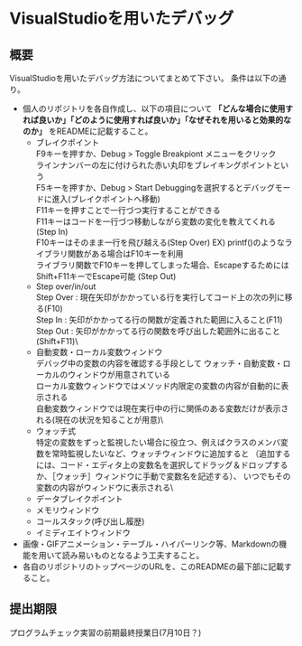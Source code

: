 # VisualStudioを用いたデバッグ

## 概要
VisualStudioを用いたデバッグ方法についてまとめて下さい。
条件は以下の通り。

* 個人のリポジトリを各自作成し、以下の項目について **「どんな場合に使用すれば良いか」「どのように使用すれば良いか」「なぜそれを用いると効果的なのか」** をREADMEに記載すること。
  * ブレイクポイント\
  F9キーを押すか、Debug > Toggle Breakpiont メニューをクリック\
    ラインナンバーの左に付けられた赤い丸印をブレイキングポイントという\
    F5キーを押すか、Debug > Start Debuggingを選択するとデバッグモードに進入(ブレイクポイントへ移動)\
    F11キーを押すことで一行づつ実行することができる\
    F11キーはコードを一行づつ移動しながら変数の変化を教えてくれる(Step In)\
    F10キーはそのまま一行を飛び越える(Step Over) EX) printf()のようなライブラリ関数がある場合はF10キーを利用\
    ライブラリ関数でF10キーを押してしまった場合、EscapeするためにはShift+F11キーでEscape可能 (Step Out)
  * Step over/in/out\
  Step Over : 現在矢印がかかっている行を実行してコード上の次の列に移る(F10)\
  Step In : 矢印がかかってる行の関数が定義された範囲に入ること(F11)\
  Step Out : 矢印がかかってる行の関数を呼び出した範囲外に出ること(Shift+F11)\
  * 自動変数・ローカル変数ウィンドウ\
  デバッグ中の変数の内容を確認する手段として ウォッチ・自動変数・ローカルのウィンドウが用意されている\
  ローカル変数ウィンドウではメソッド内限定の変数の内容が自動的に表示される\
  自動変数ウィンドウでは現在実行中の行に関係のある変数だけが表示される(現在の状況を知ることが用意)\
  * ウォッチ式\
  特定の変数をずっと監視したい場合に役立つ、例えばクラスのメンバ変数を常時監視したいなど、ウォッチウィンドウに追加すると
  （追加するには、コード・エディタ上の変数名を選択してドラッグ＆ドロップするか、［ウォッチ］ウィンドウに手動で変数名を記述する）、
  いつでもその変数の内容がウィンドウに表示される\
  * データブレイクポイント
  * メモリウィンドウ
  * コールスタック(呼び出し履歴)
  * イミディエイトウィンドウ
* 画像・GIFアニメーション・テーブル・ハイパーリンク等、Markdownの機能を用いて読み易いものとなるよう工夫すること。
* 各自のリポジトリのトップページのURLを、このREADMEの最下部に記載すること。

## 提出期限
プログラムチェック実習の前期最終授業日(7月10日？)
